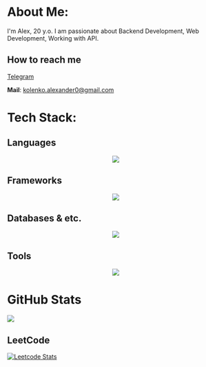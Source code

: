 # About Me:
I'm Alex, 20 y.o. I am passionate about Backend Development, Web Development, Working with API.

## How to reach me
[Telegram](https://t.me/kolenkoa)

**Mail**: kolenko.alexander0@gmail.com

# Tech Stack:



## **Languages**
<p align="center">
  <a href="https://skillicons.dev">
    <img src="https://skillicons.dev/icons?i=python,javascript,html,bash,c,cpp&theme=dark" />
  </a>
</p>

## **Frameworks**
<p align="center">
  <a href="https://skillicons.dev">
    <img src="https://skillicons.dev/icons?i=fastapi,django&theme=dark" />
  </a>
</p>

## **Databases & etc.**
<p align="center">
  <a href="https://skillicons.dev">
    <img src="https://skillicons.dev/icons?i=postgres,mysql,sqlite,redis,mongodb&theme=dark" />
  </a>
</p>

## **Tools**
<p align="center">
  <a href="https://skillicons.dev">
    <img src="https://skillicons.dev/icons?i=docker,git,linux,grafana,css,sass&theme=dark" />
  </a>
</p>

# GitHub Stats
![](https://github-readme-stats.vercel.app/api/top-langs/?username=kolenkoal&theme=dark&hide_border=false&include_all_commits=true&count_private=true&layout=compact)

## LeetCode
[![Leetcode Stats](https://leetcard.jacoblin.cool/kolenkoal?theme=nord&extension=activity)](https://leetcode.com/jontstaz)


